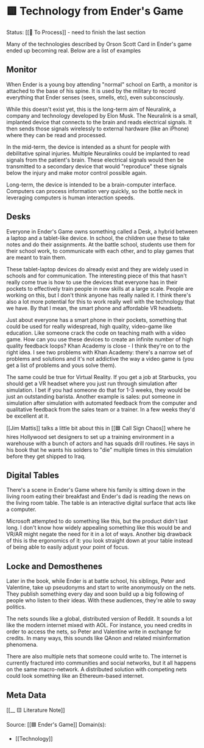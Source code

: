 # 🟨 Technology from Ender's Game

Status: [[📝 To Process]] - need to finish the last section

Many of the technologies described by Orson Scott Card in Ender's game ended up becoming real. Below are a list of examples

##  Monitor

When Ender is a young boy attending "normal" school on Earth, a monitor is attached to the base of his spine. It is used by the military to record everything that Ender senses (sees, smells, etc), even subconsciously.

While this doesn't exist yet, this is the long-term aim of Neuralink, a company and technology developed by Elon Musk. The Neuralink is a small, implanted device that connects to the brain and reads electrical signals. It then sends those signals wirelessly to external hardware (like an iPhone) where they can be read and processed.

In the mid-term, the device is intended as a shunt for people with debilitative  spinal injuries. Multiple Neuralinks could be implanted to read signals from the patient's brain. These electrical signals would then be transmitted to a secondary device that would "reproduce" these signals below the injury and make motor control possible again.

Long-term, the device is intended to be a brain-computer interface. Computers can process information very quickly, so the bottle neck in leveraging computers is human interaction speeds.

## Desks

Everyone in Ender's Game owns something called a Desk, a hybrid between a laptop and a tablet-like device. In school, the children use these to take notes and do their assignments. At the battle school, students use them for their school work, to communicate with each other, and to play games that are meant to train them.

These tablet-laptop devices do already exist and they are widely used in schools and for communication. The interesting piece of this that hasn't really come true is how to use the devices that everyone has in their pockets to effectively train people in new skills at a large scale. People are working on this, but I don't think anyone has really nailed it. I think there's also a lot more potential for this to work really well with the technology that we have. By that I mean, the smart phone and affordable VR headsets.

Just about everyone has a smart phone in their pockets, something that could be used for really widespread, high quality, video-game like education. Like someone crack the code on teaching math with a video game. How can you use these devices to create an infinite number of high quality feedback loops? Khan Academy is close - I think they're on to the right idea. I see two problems with Khan Academy: there's a narrow set of problems and solutions and it's not addictive the way a video game is (you get a list of problems and yous solve them).

The same could be true for Virtual Reality. If you get a job at Starbucks, you should get a VR headset where you just run through simulation after simulation. I bet if you had someone do that for 1-3 weeks, they would be just an outstanding barista. Another example is sales: put someone in simulation after simulation with automated feedback from the computer and qualitative feedback from the sales team or a trainer. In a few weeks they'd be excellent at it.

[[Jim Mattis]] talks a little bit about this in [[🟦 Call Sign Chaos]] where he hires Hollywood set designers to set up a training environment in a warehouse with a bunch of actors and has squads drill routines. He says in his book that he wants his solders to "die" multiple times in this simulation before they get shipped to Iraq.

## Digital Tables

There's a scene in Ender's Game where his family is sitting down in the living room eating their breakfast and Ender's dad is reading the news on the living room table. The table is an interactive digital surface that acts like a computer.

Microsoft attempted to do something like this, but the product didn't last long. I don't know how widely appealing something like this would be and VR/AR might negate the need for it in a lot of ways. Another big drawback of this is the ergonomics of it: you look straight down at your table instead of being able to easily adjust your point of focus.

## Locke and Demosthenes

Later in the book, while Ender is at battle school, his siblings, Peter and Valentine, take up pseudonyms and start to write anonymously on the nets. They publish something every day and soon build up a big following of people who listen to their ideas. With these audiences, they're able to sway politics.

The nets sounds like a global, distributed version of Reddit. It sounds a lot like the modern internet mixed with AOL. For instance, you need credits in order to access the nets, so Peter and Valentine write in exchange for credits. In many ways, this sounds like QAnon and related misinformation phenomena.

There are also multiple nets that someone could write to. The internet is currently fractured into communities and social networks, but it all happens on the same macro-network. A distributed solution with competing nets could look something like an Ethereum-based internet.


## Meta Data
[[__ 🟨 Literature Note]]

Source: [[🟦 Ender's Game]]
Domain(s):
- [[Technology]]



